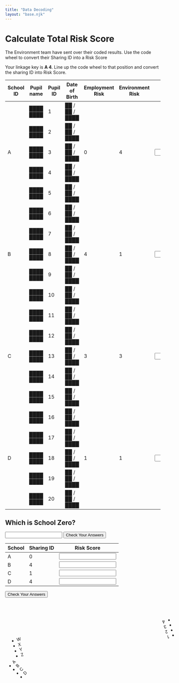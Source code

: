 ```yaml
---
title: "Data Decoding"
layout: "base.njk"
---
```


# Calculate Total Risk Score

The Environment team have sent over their coded results. Use the code wheel to convert their Sharing ID into a Risk Score


<div class="show-md">

Your linkage key is <strong>A 4</strong>. Line up the code wheel to that position and convert the sharing ID into Risk Score.

</div>





<div class="table-overflow">
<form  method="get" action="/employment3">
 <table>
          <thead>
            <tr>
              <th>
                School ID
              </th>
              <th>
                Pupil name
              </th>
              <th>
                Pupil ID
              </th>
              <th>
                Date of Birth
              </th>
              <th>
               Employment Risk
              </th>
              <th>
               Environment Risk
              </th>
              <th>
              Total Risk Score
              </th>
            </tr>
          </thead>
          <tbody>
            <tr >
              <td rowspan="5">
                A
              </td>
              <td>
              ████ ████
              </td>
              <td>
                1
              </td>
              <td >
                ██ / ██ / ████
              </td>
              <td rowspan="5">
                0
              </td>
              <td rowspan="5">
                4
              </td>
              <td rowspan="5">
                 <input name="name" type="" value="" pattern="4" required oninvalid="setCustomValidity('Sorry that&rsquo;s not right')"  oninput="setCustomValidity('')"  >
              </td>
            </tr>
            <tr>
           <td>
              ████ ████
              </td>
              <td>
                2
              </td>
               <td >
                ██ / ██ / ████
              </td>
            </tr>
            <tr>
             <td>
              ████ ████
              </td>
              <td>
                3
              </td>
                 <td >
                ██ / ██ / ████
              </td>
            </tr>
            <tr>
                          <td>
              ████ ████
              </td>
              <td>
                4
              </td>
             <td >
                ██ / ██ / ████
              </td>
            </tr>
            <tr class="bb">
              <td>████ ████</td>
              <td>5</td>
              <td>██ / ██ / ████</td>
            </tr>
            <tr >
              <td rowspan="5"> B</td>
              <td>████ ████
              </td>
              <td>
                6
              </td>
              <td >██ / ██ / ████ </td>
               <td rowspan="5">
                4
              </td>
              <td rowspan="5">
                1
              </td>
              <td rowspan="5">
                   <input name="name" type="" value="" pattern="5" required oninvalid="setCustomValidity('Sorry that&rsquo;s not right')"  oninput="setCustomValidity('')"  >
              </td>
            </tr>
            <tr>
                <td>
              ████ ████
              </td>
              <td>
                7
              </td>
                         <td >
                ██ / ██ / ████
              </td>
            </tr>
            <tr>
                <td>
              ████ ████
              </td>
              <td>
                8
              </td>
                         <td >
                ██ / ██ / ████
              </td>
            </tr>
            <tr>
                <td>
              ████ ████
              </td>
              <td>
                9
              </td>
                         <td >
                ██ / ██ / ████
              </td>
            </tr>
            <tr class="bb">
                <td>
              ████ ████
              </td>
              <td>
                10
              </td>
                         <td >
                ██ / ██ / ████
              </td>
            </tr>
            <tr >
              <td rowspan="5">
                C
              </td>
              <td>
              ████ ████
              </td>
              <td>
                11
              </td>
              <td >
                ██ / ██ / ████
              </td>
          <td rowspan="5">
                3
              </td>
              <td rowspan="5">
                3
              </td>
              <td rowspan="5">
                 <input name="C" type="" value="" pattern="6" required oninvalid="setCustomValidity('Sorry that&rsquo;s not right')"  oninput="setCustomValidity('')"  >
              </td>
            </tr>
            <tr>
                <td>
              ████ ████
              </td>
              <td>
                12
              </td>
                         <td >
                ██ / ██ / ████
              </td>
            </tr>
            <tr>
                <td>
              ████ ████
              </td>
              <td>
                13
              </td>
                          <td >
                ██ / ██ / ████
              </td>
            </tr>
            <tr>
                <td>
              ████ ████
              </td>
              <td>
                14
              </td>
                         <td >
                ██ / ██ / ████
              </td>
            </tr>
            <tr class="bb">
                <td>
              ████ ████
              </td>
              <td>
                15
              </td>
                         <td >
                ██ / ██ / ████
              </td>
            </tr>
            <tr>
              <td rowspan="5">
                D
              </td>
              <td >
              ████ ████
              </td>
              <td>
                16
              </td>
              <td >
                ██ / ██ / ████
              </td>
          <td rowspan="5">
                1
              </td>
              <td rowspan="5">
                1
              </td>
              <td rowspan="5">
     <input name="D" type="" value="" pattern="2" required oninvalid="setCustomValidity('Sorry that&rsquo;s not right')"  oninput="setCustomValidity('')"  >
            </tr>
            <tr>
                <td>
              ████ ████
              </td>
              <td>
                17
              </td>
                         <td >
                ██ / ██ / ████
              </td>
            </tr>
            <tr>
                <td>
              ████ ████
              </td>
              <td>
                18
              </td>
                         <td >
                ██ / ██ / ████
              </td>
            </tr>
            <tr>
                <td>
              ████ ████
              </td>
              <td>
                19
              </td>
                         <td >
                ██ / ██ / ████
              </td>
            </tr>
            <tr class="bb">
                <td>
              ████ ████
              </td>
              <td>
                20
              </td>
                         <td >
                ██ / ██ / ████
              </td>
            </tr>
          </tbody>
        </table>
      </div>

## Which is School Zero?

<input name="zero" type="" value="" pattern="C" required oninvalid="setCustomValidity('Sorry that&rsquo;s not right')"  oninput="setCustomValidity('')"  >
<button  type="submit"  class="btn" name="Test">Check Your Answers</button></form>







<!--


When communication officers return with signed agreement, hand them the Sharing dataset and the linkage key. If one arrives before the other, ask them to wait for a moment while you finish something important. Once both communication officers have arrived:
  <form id="myForm" ><input name="fullName" class="clearinput" type="text" class="b-none" readonly><br>
 </form>-->






<div class="grid grid-md-2 grid-column-gap-2">




<form  method="get" action="/employment7">
 <table>
          <thead>
            <tr>
            <th>
                School
              </th>
              <th>
                Sharing ID
              </th>
              <th>
               Risk Score
              </th>
            </tr>
          </thead>
          <tbody>
            <tr>
              <td>A</td>
              <td>0</td>
              <td>
     <input type="" value="" pattern="W" required oninvalid="setCustomValidity('Sorry that&rsquo;s not right')"  oninput="setCustomValidity('')"  ></td>
            </tr>
            <tr>
              <td>B</td>
              <td>4</td>
              <td>
     <input type="" value="" pattern="Y" required oninvalid="setCustomValidity('Sorry that&rsquo;s not right')"  oninput="setCustomValidity('')"  ></td>
            </tr>
            <tr>
              <td>C</td>
              <td>1</td>
              <td>
     <input  type="" value="" pattern="Y" required oninvalid="setCustomValidity('Sorry that&rsquo;s not right')"  oninput="setCustomValidity('')"  ></td>
            </tr>
            <tr>
              <td>D</td>
              <td>4</td>
              <td>
     <input  type="" value="" pattern="X" required oninvalid="setCustomValidity('Sorry that&rsquo;s not right')"  oninput="setCustomValidity('')"  ></td>
            </tr>
          </tbody>
        </table>

<input  class="btn"  type="submit"  value="Check Your Answers" name="Test">
</form>



<div>
 <ul class="circle-outer "  style="transform: rotate(315deg);" >
  <li><div class="text">A</div></li>
    <li><div class="text">B</div></li>
    <li><div class="text">C</div></li>
    <li><div class="text">D</div></li>



 <div class="circle draggable_wp" id="target"  style="transform: rotate(30deg);">
  <li><div class="text">W</div></li>
    <li><div class="text">X</div></li>
    <li><div class="text">Y</div></li>
    <li><div class="text">Z</div></li>

<div>


 <div class="circle-inner" style="transform: rotate(180deg);" id="target" >
  <li><div class="text">1</div></li>
    <li><div class="text">2</div></li>
    <li><div class="text">3</div></li>
    <li><div class="text">4</div></li>

<div>
<div>
</div>

 <script type="text/javascript"
    src="http://code.jquery.com/jquery-3.5.1.js"

  ></script>



<script type="text/javascript">//<![CDATA[


// Generated by CoffeeScript 1.6.3
(function() {
  var R2D, active, angle, center, init, rotate, rotation, start, startAngle, stop;

  active = false;

  angle = 0;

  rotation = 0;

  startAngle = 0;

  center = {
    x: 0,
    y: 0
  };

  document.ontouchmove = function(e) {
    return e.preventDefault();
  };

  init = function() {
    target.addEventListener("mousedown", start, false);
    target.addEventListener("mousemove", rotate, false);
    return target.addEventListener("mouseup", stop, false);
  };

  R2D = 180 / Math.PI;

  start = function(e) {
    var height, left, top, width, x, y, _ref;
    e.preventDefault();
    _ref = this.getBoundingClientRect(), top = _ref.top, left = _ref.left, height = _ref.height, width = _ref.width;
    center = {
      x: left + (width / 2),
      y: top + (height / 2)
    };
    x = e.clientX - center.x;
    y = e.clientY - center.y;
    startAngle = R2D * Math.atan2(y, x);
    return active = true;
  };

  rotate = function(e) {
    var d, x, y;
    e.preventDefault();
    x = e.clientX - center.x;
    y = e.clientY - center.y;
    d = R2D * Math.atan2(y, x);
    rotation = d - startAngle;
    if (active) {
      return this.style.webkitTransform = "rotate(" + (angle + rotation) + "deg)";
    }
  };

  stop = function() {
    angle += rotation;
    return active = false;
  };

  init();

}).call(this);


//]]></script>

<script type="text/javascript">
    window.onload = function () {
    let form = document.getElementById("myForm");
    let inputs = form.children;
    for (let i = 0; i < inputs.length; i++) {
        let el = inputs[i];
        if (el.tagName.toLowerCase() != "input" || el.attributes["type"].value != "text") {
            continue
        }
        let cachedVal = localStorage.getItem(el.attributes["name"].value)
        if (cachedVal != null) {
            el.value = cachedVal;
        }


    }
}

  </script>
</div>



